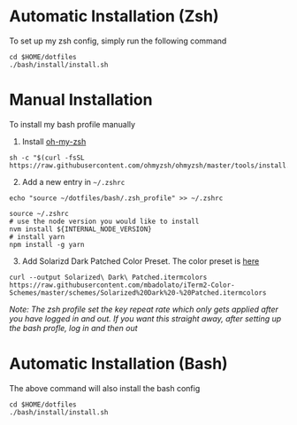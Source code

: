 # Automatic Installation (Zsh)
To set up my zsh config, simply run the following command
```
cd $HOME/dotfiles
./bash/install/install.sh
```

# Manual Installation
To install my bash profile manually
1. Install [oh-my-zsh](https://github.com/ohmyzsh/ohmyzsh)
```
sh -c "$(curl -fsSL https://raw.githubusercontent.com/ohmyzsh/ohmyzsh/master/tools/install.sh)"
```
2. Add a new entry in `~/.zshrc`
```
echo "source ~/dotfiles/bash/.zsh_profile" >> ~/.zshrc

source ~/.zshrc
# use the node version you would like to install
nvm install ${INTERNAL_NODE_VERSION}
# install yarn
npm install -g yarn
```
3. Add Solarizd Dark Patched Color Preset. The color preset is [here](https://github.com/mbadolato/iTerm2-Color-Schemes/blob/master/schemes/Solarized%20Dark%20-%20Patched.itermcolors)
```
curl --output Solarized\ Dark\ Patched.itermcolors  https://raw.githubusercontent.com/mbadolato/iTerm2-Color-Schemes/master/schemes/Solarized%20Dark%20-%20Patched.itermcolors
```
<i>
Note: 
The zsh profile set the key repeat rate which only gets applied after you have logged in and out.
If you want this straight away, after setting up the bash profle, log in and then out
</i>

# Automatic Installation (Bash)
The above command will also install the bash config
```
cd $HOME/dotfiles
./bash/install/install.sh
```
